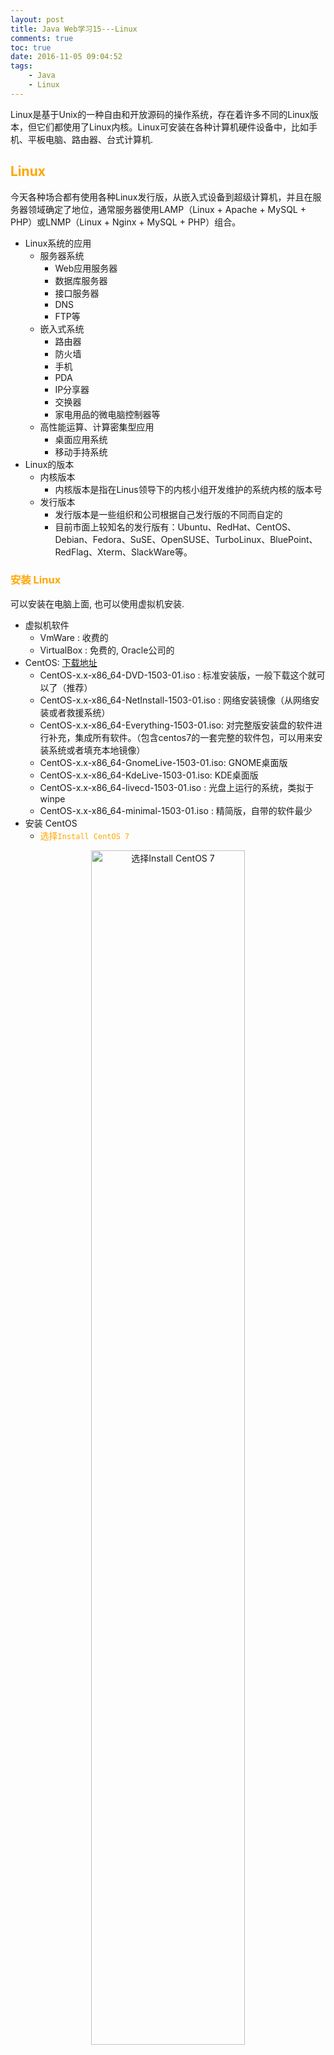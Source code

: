 ```yaml
---
layout: post
title: Java Web学习15---Linux
comments: true
toc: true
date: 2016-11-05 09:04:52
tags:
	- Java
	- Linux
---
```


Linux是基于Unix的一种自由和开放源码的操作系统，存在着许多不同的Linux版本，但它们都使用了Linux内核。Linux可安装在各种计算机硬件设备中，比如手机、平板电脑、路由器、台式计算机.

<!--more-->

## <font color=orange> Linux </font>
 
今天各种场合都有使用各种Linux发行版，从嵌入式设备到超级计算机，并且在服务器领域确定了地位，通常服务器使用LAMP（Linux + Apache + MySQL + PHP）或LNMP（Linux + Nginx + MySQL + PHP）组合。

* Linux系统的应用
	* 服务器系统
		* Web应用服务器
		* 数据库服务器
		* 接口服务器
		* DNS
		* FTP等
	* 嵌入式系统
		* 路由器
		* 防火墙
		* 手机
		* PDA
		* IP分享器
		* 交换器
		* 家电用品的微电脑控制器等
	* 高性能运算、计算密集型应用
		* 桌面应用系统
		* 移动手持系统
* Linux的版本
	* 内核版本
		* 内核版本是指在Linus领导下的内核小组开发维护的系统内核的版本号
	* 发行版本
		* 发行版本是一些组织和公司根据自己发行版的不同而自定的
		* 目前市面上较知名的发行版有：Ubuntu、RedHat、CentOS、Debian、Fedora、SuSE、OpenSUSE、TurboLinux、BluePoint、RedFlag、Xterm、SlackWare等。

### <font color=orange>安装 Linux </font>
可以安装在电脑上面, 也可以使用虚拟机安装.

* 虚拟机软件
	* VmWare	   : 收费的
	* VirtualBox : 免费的, Oracle公司的
* CentOS: [下载地址](https://www.centos.org/download/)
	* CentOS-x.x-x86_64-DVD-1503-01.iso : 标准安装版，一般下载这个就可以了（推荐）
	* CentOS-x.x-x86_64-NetInstall-1503-01.iso : 网络安装镜像（从网络安装或者救援系统）
	* CentOS-x.x-x86_64-Everything-1503-01.iso: 对完整版安装盘的软件进行补充，集成所有软件。（包含centos7的一套完整的软件包，可以用来安装系统或者填充本地镜像）
	* CentOS-x.x-x86_64-GnomeLive-1503-01.iso: GNOME桌面版
	* CentOS-x.x-x86_64-KdeLive-1503-01.iso: KDE桌面版
	* CentOS-x.x-x86_64-livecd-1503-01.iso : 光盘上运行的系统，类拟于winpe
	* CentOS-x.x-x86_64-minimal-1503-01.iso : 精简版，自带的软件最少
* 安装 CentOS
	* <font color=orange>选择`Install CentOS 7`</font>
<center>
<img src="http://oak4eha4y.bkt.clouddn.com/centOS_1.png" alt="选择Install CentOS 7" style="width: 70%; text-align: center; display: block;"/>
</center>
	* <font color=orange>语言选择</font>`中文`----`简体中文(中国)`----`继续`, <font color=red>在此选择的语言会称为操作系统的默认语言</font>
<center>	
<img src="http://oak4eha4y.bkt.clouddn.com/centos_2.png" alt="语言选择" style="width: 70%; text-align: center; display: block;"/>
</center>
<center>
<img src="http://oak4eha4y.bkt.clouddn.com/centos_5.png" alt="主设置界面" style="width: 70%; text-align: center; display: block;"/>
</center>

	* <font color=orange>日期和时间</font>
		* 选择一个计算机物理位置最近的时区, 即使你使用NTP(网络时间协议)也需要选择正确的时区.
		* 可以使用上面的列表来选择, 也可以鼠标选择图中区域来选择
		* 使用网络时间, 首先需要当前系统已经联网, 并且点击后面的设置按钮`添加并标记为使用NTP服务器`
<center>
<img src="http://oak4eha4y.bkt.clouddn.com/centos_3.png" alt="日期和时间" style="width: 70%; text-align: center; display: block;"/>
</center>
<center>
<img src="http://oak4eha4y.bkt.clouddn.com/centos_4.png" alt="设置NTP" style="width: 70%; text-align: center; display: block;"/>
</center>
	* <font color=orange>键盘</font>(K), 添加一个或多个键盘类型作为系统键盘, 第一个位置将作为默认键盘.
<center>
<img src="http://oak4eha4y.bkt.clouddn.com/centos_6.png" alt="键盘设置" style="width: 70%; text-align: center; display: block;"/>
</center>	
	* <font color=orange>语言支持</font>(L), 选择需要安装的额外支持语言	
<center>
<img src="http://oak4eha4y.bkt.clouddn.com/centos_7.png" alt="语言支持" style="width: 70%; text-align: center; display: block;"/>
</center>	
	* <font color=orange>安装源</font>, 选择安装源安装系统的位置
<center>
<img src="http://oak4eha4y.bkt.clouddn.com/centos_8.png" alt="安装源" style="width: 70%; text-align: center; display: block;"/>
</center>	

		* 自动检测安装介质: 使用完整DVD或者USB驱动器启动安装时, 安装程序会检查到它, 并显示在此选项下的基本信息. 点击`验证`以确保适合于安装.
<center>
<img src="http://oak4eha4y.bkt.clouddn.com/centos_9.png" alt="安装源" style="width: 70%; text-align: center; display: block;"/>
</center>	
		* iSO文件: 如果安装程序检测到一个分区的硬盘驱动器挂载的文件系统, 此选项会出现.选择ISO文件,  点击`验证`以确保适合于安装.
		* 在网络上: 从网络上选择下载地址, 可以选择`http://`、`https://`、`ftp://`和`nfs`
	* <font color=orange>软件选择</font>, 选择一个软件包, 默认是`最小安装`
<center>
<img src="http://oak4eha4y.bkt.clouddn.com/centos_10.png" alt="软件选择" style="width: 70%; text-align: center; display: block;"/>
</center>	
	
		* 最小安装: 这个选项只提供运行CentOS 的基本软件包。最小安装为单一目的服务器提供基本需要，并可在这样的安装中最大化性能和安全性
		* 基础设施服务器: 这个选项提供在服务器中使用的CentOS 基本安装，不包含桌面。
		* 文件及打印服务器: 用于企业的文件、打印及存储服务器。
		* 基本网页服务器: 基本系统平台，加上PHP，Web server，还有MySQL和PostgreSQL数据库的客户端，无桌面。
		* 虚拟化主机: 这个选项提供 KVM 和 Virtual Machine Manager 工具以创建用于虚拟机器的主机。
		* 带GUI的服务器: 带有用于操作网络基础设施服务GUI的服务器。
		* GNOME桌面: GNOME是一个非常直观且用户友好的桌面环境。
		* KDE Pasma Workspaces(KDE桌面): 一个高度可配置图形用户界面，其中包括面板、桌面、系统图标以及桌面向导和很多功能强大的KDE应用程序。
		* 开发及生成工作站(Development and Creative Workstation): 这个选项提供在您的CentOS 编译软件所需的工具。
	* <font color=orange>网络和主机名</font>, 本地访问接口由安装程序会自动检测到的接口都列在左侧窗格中。单击列表中的界面显示在右侧的详细信息。要启动或关闭网络接口，将开关在屏幕的右上角为ON或OFF。
		* 主机名可以是完全限定域名（FQDN）格式hostname.domainname或主机名格式 的短主机名.
		* 许多网络有动态主机配置协议（DHCP）服务，它提供自动连接系统与域名。要允许DHCP服务的域名分配给这台机器，只有指定的短主机名.
<center>
<img src="http://oak4eha4y.bkt.clouddn.com/centos_11.png" alt="网络和主机名" style="width: 70%; text-align: center; display: block;"/>
</center>	
		
		* 如果需要手动配置网络
<center>
<img src="http://oak4eha4y.bkt.clouddn.com/centos_12.png" alt="手动配置网络" style="width: 70%; text-align: center; display: block;"/>
</center>				
	* <font color=orange>安装位置</font>
<center>
<img src="http://oak4eha4y.bkt.clouddn.com/centos_13.png" alt="安装位置" style="width: 70%; text-align: center; display: block;"/>
</center>	
	
		* 本地标准磁盘: 本地的硬盘
		* 专用磁盘 & 网络磁盘: 添加额外的专用或网络设备.
		* <font color=red>分区</font>
			* 自动配置分区: 系统自动分区
			* 我想让额外空间可用: 只能在自动配置分区中使用, 但是空间不足, 可以使用这个来释放空间.
<center>
<img src="http://oak4eha4y.bkt.clouddn.com/centos_14.png" alt="我想让额外空间可用" style="width: 70%; text-align: center; display: block;"/>
</center>	

			* <font color=red>我要配置分区</font>: 手动分区
<center>
<img src="http://oak4eha4y.bkt.clouddn.com/centos_17.png" alt="手动分区" style="width: 70%; text-align: center; display: block;"/>
</center>	
				* `/root`: 挂载在/boot中的分区, 包含操作系统内核以及自我引导过程中的文件, 一般是xfs格式的分区, 500M足够大多数用户使用.
				* `/`: 根目录, 默认情况下所有文件都会写入该分区
				* `/var`: 包含了大量应用程序, 同时还保存了临时保存下载的更新软件包
				* `swap`: 被用来支持虚拟内存, 当内存不足时, 数据会写入swap分区, 如果需要安装Oracle, 至少需要3GB
				* `/home`: 用于用户保存系统中的数据,可以在不擦除用户数据的情况下安装或升级CentOS系统.
		* <font color=red>加密</font>, 对`/root`以外的分区进行加密
	* 开始安装
<center>
<img src="http://oak4eha4y.bkt.clouddn.com/centos_15.png" alt="开始安装" style="width: 70%; text-align: center; display: block;"/>
</center>	

		* 安装过程中可以设置root用户密码和创建新用户, 安装的时间取决于选择的软件安装包多少
<center>
<img src="http://oak4eha4y.bkt.clouddn.com/centos_16.png" alt="安装过程中" style="width: 70%; text-align: center; display: block;"/>
</center>	
	* 安装完成后重启, 需要LICENSING
<center>
<img src="http://oak4eha4y.bkt.clouddn.com/centos_18.png" alt="LICENSING" style="width: 70%; text-align: center; display: block;"/>
</center>		
* `ssh 用户名@host`, 例如: `ssh root@1.2.3.4`
* 使用VirtualBox安装虚拟机后, 网络需要选择`桥接网卡`方式, 才能正确获取虚拟机的IP地址
	
### <font color=orange> Linux目录结构 </font>
* bin: 存放二进制可执行文件
* sbin: 存放二进制可执行文件, 只有root才能访问
* <font color=red>etc</font>: 存放系统配置文件
* <font color=red>usr</font>: 用于存放系统共享的系统资源
* <font color=red>home</font>: 存放用户文件的根目录(普通用户)
* <font color=red>root</font>: 超级用户目录(root管理员的home目录在root中)
* dev: 用于存放设备文件
* lib: 存放跟文件系统中的程序运行所需要的共享库以及内科模块
* mnt: 系统管理员安装临时文件系统的安装点
* boot: 存放用于系统引导时使用的各种文件
* tmp: 用于存放各种临时文件
* var: 用于存放运行时需要改变数据的文件

### <font color=orange> Linux常用命令 </font>
* <font color=red>命令使用帮助, 对于不会使用的命令使用下面</font>
	* 方式1: 使用`命令 --help`查看, 例如: `ls --help`
	* 方式2: 使用`man 命令`查看, 例如: `man ls`
		* 退出帮助目录: `q`
* <font color=red>切换目录命令: cd</font>
	* `cd ..`: 切换到上一层目录
	* `cd /`: 切换到系统根目录
	* `cd ~`: 切换到用户主目录
	* `cd -`: 切换到上一个所在目录
* <font color=red>创建目录命令: mkdir</font>
	* `mkdir iOS`: 在当前目录下创建iOS目录
	* `mkdir -p iOS/Apps`: 级联创建iOS以及Apps目录
* <font color=red>删除目录命令: rmdir</font>
	* `rmdir iOS`: 删除iOS目录
	* `rmdir -p iOS/Apps`: 可以迭代删除, 不为空的目录会先删除里面的目录
* <font color=red>列出文件列表命令: ls</font>
	* `ls`: 显示文件夹或文件
	* `ls -a`: Linux系统以`.`开头的文件都是隐藏文件, 该命令会显示隐藏文件
	* `ls -l`: 也可以简写为`ll`, 以列表的形式展示文件或文件夹(显示较多信息) 
		* `ls -lh`或`ll -h`: 友好的方式显示文件(文件大小会使用k、m、g方式显示)
* <font color=red>浏览文件</font>
	* cat: 显示文件的所有内容, 文件太大不推荐使用
	* more: 分页显示文件内容
		* enter: 下一行
		* 空格: 下一页(到底了会自动退出)
	* less: 分页显示文件内容
		* 上下键: 可以查看内容
		* q: 退出
	* <font color=red>tail</font>: 查看文件的后面内容
		* `tail -20 文件路径`: 查看该文件最后20行内容
		* `tail -f 文件路径`: 动态查看内容
			* 通过`ctrl + c`结束
* <font color=red>查看ip地址</font>
	* `ifconfig`: 可以查看ip地址等 
	* `ip addr`: 可以查看ip地址等 
* <font color=red>下载</font>
	* `wget 下载地址`: 下载文件
* <font color=red>显示当前所在目录</font>
	* `pwd`: 显示当前所在目录
* <font color=red>文件操作</font>
	* `touch 文件名`: 创建一个空白的文件
	* `cp 文件 目录/文件名`: 复制文件
	* `mv 文件 目录/文件名`: 移动文件(重命名)
	* `rm 文件名/文件夹`: 删除文件或文件夹
		* 默认会有提示框, 是否删除
		* `rm -f 文件名/文件夹`: 不会出现确认框
		* `rm -r 文件/目录`: 带询问的递归删除
		* `rm -rf 文件/目录`(危险): 不带询问的递归删除
* <font color=red>打包或解压</font>
tar命令位于/bin目录下，它能够将用户所指定的文件或目录打包成一个文件，但不做压缩。一般Linux上常用的压缩方式是选用tar将许多文件打包成一个文件，再以gzip压缩命令压缩成xxx.tar.gz(或称为xxx.tgz)的文件。
	* 常用参数：
		* -c：创建一个新tar文件
		* -v：显示运行过程的信息
		* -f：指定文件名
		* -z：调用gzip压缩命令进行压缩
		* -t：查看压缩文件的内容
		* -x：解开tar文件
	* 常用组合
		* -cvf: 打包一个文件, 并指定tar包名
		* -zcvf: 打包并压缩tar包, 格式是gzip
			* `tar -zcvf App.tar.gz 文件/文件路径`: 路径可以有多个, 中间使用空格隔开
		* -xvf: 解开tar文件
			* `tar -xvf App.tar.gz [-C 路径]`: 如果没有路径, 默认是当前文件夹
* <font color=red>查找符合条件的字符串</font>
	* `grep 字符串 文件名`: 在文件中查找符合条件的字符串
	* 常见参数
		* `--color`: 高亮显示
		* `-A行数`: 后面显示多少行
		* `-B行数`: 前面显示多少行
	* `grep url yum.conf --color -A4`: 在文件中查找符合条件的字符串, 高亮显示, 后面显示4行
* 防火墙
	* 永久开启8080端口: `firewall-cmd --add-port=8080/tcp --zone=public --permanent`
	* 查询所有已经开启的端口: `firewall-cmd --zone=public --list-ports`
	* 移除8080端口:`firewall-cmd --permanent --zone=public --remove-port=8080/tcp`
	* 刷新防火墙使设置生效: `firewall-cmd --reload`
	* 重启防火墙: `sudo systemctl restart firewalld`
	
### <font color=orange> Vi和Vim编辑器 </font>
在Linux下一般使用vi编辑器来编辑文件。vi既可以查看文件也可以编辑文件。默认系统没有安装 VIM ，你可以自己安装,<font color=red>在终端以root身份输入`yum install -y vim`等待安装完成即可</font>.
* 三种模式：
	* 命令行
		* 切换到命令行模式: `ESC`键
		* 命令行模式下: 
			* 查找: `/查询的字符串`
				* 按`n`会跳到下一个查询结果
				* 按`N`会调到上一个查询结果
	* 插入模式
		* 切换到命令行模式: `i`、`o`、`a`键
		* `i`:  在当前位置生前插入
    	* `I`:  在当前行首插入
    	* `a`:  在当前位置后插入
    	* `A`:  在当前行尾插入
    	* `o`:  在当前行之后插入一行
    	* `O`:  在当前行之前插入一行
	* 底行模式, 需要先切换到命令行模式
		* 切换到底行模式: `:`键
* vim常用命令
	* 打开文件：`vim file名`
	* 退出：`esc`,然后 `:q`
	* 修改文件：输入`i`进入插入模式
	* 保存并退出：`esc`, 然后 `:wq`
	* 不保存退出：`esc`, 然后 `:q!`
	* 强制退出: `:q!`或`:wq!`
* 快捷键
	* `dd`: 快速删除一行
	* `R`: 替换
	* `yy`: 复制一行
	* `p`: 粘贴
	
### <font color=orange> 重定向输出`>`和`>>` </font>
* `>`: 重定向输出, 覆盖原有功能
* `>>`: 重定向输出, 追加在内容后面
* 例如: `ifconfig > 3.txt`, 把内容输出到3.txt中

### <font color=orange> 命令执行控制&& </font>
命令之间使用 && 连接，实现逻辑与的功能。
 
* 只有在 && 左边的命令返回真（命令返回值 $? == 0），&& 右边的命令才会被执行。 
* 只要有一个命令返回假（命令返回值 $? == 1），后面的命令就不会被执行。
* 例如: `mkdir test && cd test`

### <font color=orange> 管道 | </font>
管道是Linux命令中重要的一个概念，其作用是<font color=red>将一个命令的输出用作另一个命令的输入</font>。
* 例如: `ifconfig | grep 192.168 -color`, 在ifconfig结果中查找`192.168`
* 查找java相关的进程: `ps -ef | grep java`
* 查找和3306相关的信息: `ps -ef | grep 3306`

### <font color=orange> 网络通讯命令 </font>
* `ifconfig`: 显示或设置网络设备。如果该命令不存在: 运行`yum -y install net-tools`
	* `ifconfig`: 显示网络设备
	* `ifconfig eth0 up`: 启用eth0网卡
	* `ifconfig eth0 down`:  停用eth0网卡
* `ping ip地址或网址`:  探测网络是否通畅。
	* 参数
		* `-c数量`: ping多少次
	* `ping 192.168.1.1 -c10`: ping地址192.168.1.1, 10次
* `netstat`:  查看网络端口。
	* `netstat -an | grep 3306`: 查询3306端口占用情况

### <font color=orange> 加密相关命令 </font>
* md5sum: 查看文件的md5值
	* `md5sum 文件名`: 文件的md5值
	* `md5sum 文件名 > md5.txt`: 获取md5值并写到md5.txt中
* sha1sum: 查看文件的sha1值
	* `sha1sum 文件名`: 文件的sha1值
	* `sha1sum 文件名 > sha1.txt`: 获取sha1值并写到sha1.txt中

### <font color=orange> 系统管理命令 </font>
* date: 显示或设置系统时间
	* `date`:  显示当前系统时间
	* `date -s “2014-01-01 10:10:10“`:  设置系统时间
* `df`: 显示磁盘信息
	* `df –h`:  友好显示大小
* `free`:  显示内存状态
	* `free –m`:  以mb单位显示内存组昂头
* `fdisk -l`: 硬盘使用情况
* `top`:  显示/管理执行中的程序
* `clear`:  清屏幕
* `ps`:  正在运行的某个进程的状态
	* `ps –ef`:  查看所有进程
	* `ps –ef | grep ssh`:  查找某一进程
* `kill`: 杀掉某一进程
	* `kill 2868`:  杀掉pid为2868的进程
	* `kill -9 2868`:  强制杀死进程
* `du`:  显示目录或文件的大小。
	* `du –h`: 显示当前目录的大小
* `who`:  显示目前登入系统的用户信息。
* `hostname`:  查看当前主机名
	* 修改主机名: `vi /etc/sysconfig/network`
* `uname`:  显示系统信息。
	* `uname -a`:  显示本机详细信息。
		* 依次为：内核名称(类别)，主机名，内核版本号，内核版本，内核编译日期，硬件名，处理器类型，硬件平台类型，操作系统名称

### <font color=orange> 用户管理 </font>
* 添加用户
	* `useradd test`:  添加test用户
	* `useradd test -d /home/t1`:  指定用户home目录
* 设置密码
	* `passwd test`: 为test用户设置密码
* 删除用户
	* `userdel test`: 只删除用户, 不删除home里面的目录
	* `userdel -r test`:  删除用户, home目录也会删除
* 切换用户
	* `su - 用户名`: 常用方法, 用户环境也会切换到该用户
	* `ssh -l 用户名 -p 端口 主机ip地址`
* 查看用户信息
	* `id 用户名`: 查看用户信息等
* 将现有用户添加到另外一个组里面, 不改变之前的组, -a是append, 就是将用户添加到新用户组中而不必离开原有的其他用户组
	* `usermod -a -g 组名 用户名`
* 更改用户的主要用户组
	* `usermod -g 组名 用户名`
* 将用户从组里面删除, 前提是该组不上用户的主要组
	* `gpasswd -d user名 group名`
### <font color=orange> 用户组管理 </font>
* 创建组
	* `groupadd 组名`: 添加组
* 用户添加组
	* `useradd 用户名 -g 组名`: 添加用户并设置组
	* 当在创建一个新用户user时，若没有指定他所属于的组，就建立一个和该用户同名的私有组
* 删除组
	* `groupdel 组名`: 如果组里面有用户, 无法删除

## <font color=orange> 文件权限 </font>
Linux系统文件的权限由文件类型(第一个字符)、属主权限(第二个到第四个)、属组权限(第五个到第七个)和其他用户权限(第八个到第十个)组成.如`-rwxr--r--`.
* 权限rwx-
	* `r`: 读权限, 值对应4
	* `w`: 写权限, 值对应2
	* `x`: 可执行权限, 值对应1
	* `-`: 没有相关权限
* 文件类型
	* <font color=red>`-`: 普通文件</font>
	* <font color=red> `d`: 目录</font>
	* `l`: 符号链接
* 文件权限管理
	* `chmod`:  变更文件或目录的权限, 前提是该文件/文件夹属于当前用户
		* `chmod 755 a.txt`: 更改权限 
		* `chmod u=rwx,g=rx,o=rx a.txt`: 更改当前用户、组和其他用户的权限
		* `chmod 000 a.txt`: 所有用户都没权限
		* `chmod 777 a.txt`: 所有用户读写执行权限
	* `chown`:  变更文件或目录改文件所属用户和组
		* `chown 用户名:组名 a.txt`: 变更当前的目录或文件的所属用户和组
		* `chown -R 用户名:组名 dir`: 变更目录中的所有的子目录及文件的所属用户和组
